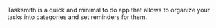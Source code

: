 Tasksmith is a quick and minimal to do app that allows to organize your tasks into categories and set reminders for them.

